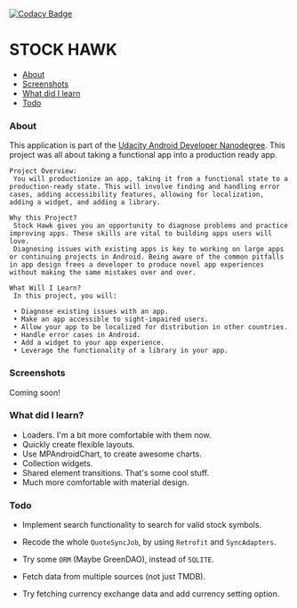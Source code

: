 [![Codacy Badge](https://api.codacy.com/project/badge/Grade/59242a4e7d224e178caf013098ffe5ce)](https://www.codacy.com/app/gurupadmamadapur/StockHawk?utm_source=github.com&amp;utm_medium=referral&amp;utm_content=Protino/StockHawk&amp;utm_campaign=Badge_Grade)

STOCK HAWK
==========
* [About](#about)
* [Screenshots](#screenshots)
* [What did I learn](#what-did-i-learn)
* [Todo](#todo)

### About
This application is part of the [Udacity Android Developer Nanodegree].
This project was all about taking a functional app into a production ready
app.

```
Project Overview:
 You will productionize an app, taking it from a functional state to a production-ready state. This will involve finding and handling error cases, adding accessibility features, allowing for localization, adding a widget, and adding a library.

Why this Project?
 Stock Hawk gives you an opportunity to diagnose problems and practice improving apps. These skills are vital to building apps users will love.
 Diagnosing issues with existing apps is key to working on large apps or continuing projects in Android. Being aware of the common pitfalls in app design frees a developer to produce novel app experiences without making the same mistakes over and over.

What Will I Learn?
 In this project, you will:

 • Diagnose existing issues with an app.
 • Make an app accessible to sight-impaired users.
 • Allow your app to be localized for distribution in other countries.
 • Handle error cases in Android.
 • Add a widget to your app experience.
 • Leverage the functionality of a library in your app.
```

### Screenshots

Coming soon!

### What did I learn?

* Loaders. I'm a bit more comfortable with them now.
* Quickly create flexible layouts.
* Use MPAndroidChart, to create awesome charts.
* Collection widgets.
* Shared element transitions. That's some cool stuff.
* Much more comfortable with material design.

### Todo

* Implement search functionality to search for valid stock symbols.
* Recode the whole `QuoteSyncJob`, by using `Retrofit` and `SyncAdapters`.
* Try some `ORM` (Maybe GreenDAO), instead of `SQLITE`.
* Fetch data from multiple sources (not just TMDB).
* Try fetching currency exchange data and add currency setting option.


  [Udacity Android Developer Nanodegree]:https://www.udacity.com/degrees/android-developer-nanodegree-by-google--nd801